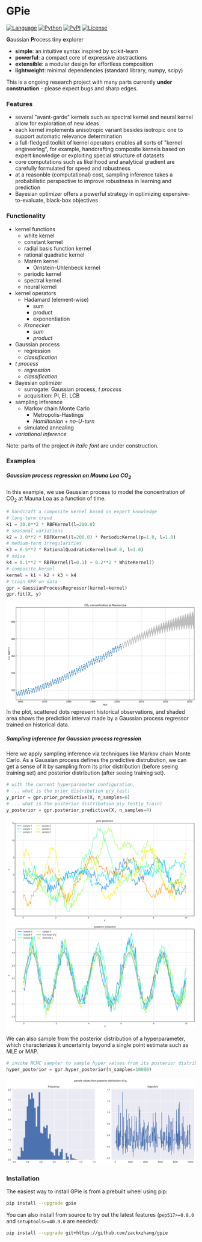 # GPie
[![Language](https://img.shields.io/github/languages/top/zackxzhang/gpie)](https://github.com/zackxzhang/gpie)
[![Python](https://img.shields.io/pypi/pyversions/gpie)](https://www.python.org)
[![PyPI](https://img.shields.io/pypi/v/gpie)](https://pypi.python.org/pypi/gpie)
[![License](https://img.shields.io/github/license/zackxzhang/gpie)](https://opensource.org/licenses/BSD-3-Clause)

**G**aussian **P**rocess t**i**ny **e**xplorer

- **simple**: an intuitive syntax inspired by scikit-learn
- **powerful**: a compact core of expressive abstractions
- **extensible**: a modular design for effortless composition
- **lightweight**: minimal dependencies (standard library, numpy, scipy)

This is a ongoing research project with many parts currently **under construction** - please expect bugs and sharp edges.


### Features

- several "avant-garde" kernels such as spectral kernel and neural kernel allow for exploration of new ideas
- each kernel implements anisotropic variant besides isotropic one to support automatic relevance determination
- a full-fledged toolkit of kernel operators enables all sorts of "kernel engineering", for example, handcrafting composite kernels based on expert knowledge or exploiting special structure of datasets
- core computations such as likelihood and analytical gradient are carefully formulated for speed and robustness
- at a reasonble (computational) cost, sampling inference takes a probabilistic perspective to improve robustness in learning and prediction
- Bayesian optimizer offers a powerful strategy in optimizing expensive-to-evaluate, black-box objectives


### Functionality
- kernel functions
    - white kernel
    - constant kernel
    - radial basis function kernel
    - rational quadratic kernel
    - Matérn kernel
        - Ornstein-Uhlenbeck kernel
    - periodic kernel
    - spectral kernel
    - neural kernel
- kernel operators
    - Hadamard (element-wise)
        - sum
        - product
        - exponentiation
    - *Kronecker*
        - *sum*
        - *product*
- Gaussian process
    - regression
    - *classification*
- *t process*
    - *regression*
    - *classification*
- Bayesian optimizer
    - surrogate: Gaussian process, *t process*
    - acquisition: PI, EI, LCB
- sampling inference
    - Markov chain Monte Carlo
        - Metropolis-Hastings
        - *Hamiltonian + no-U-turn*
    - simulated annealing
- *variational inference*

Note: parts of the project *in italic font* are under construction.


### Examples

##### Gaussian process regression on Mauna Loa CO<sub>2</sub>

In this example, we use Gaussian process to model the concentration of CO<sub>2</sub> at Mauna Loa as a function of time.
```python
# handcraft a composite kernel based on expert knowledge
# long-term trend
k1 = 30.0**2 * RBFKernel(l=200.0)
# seasonal variations
k2 = 3.0**2 * RBFKernel(l=200.0) * PeriodicKernel(p=1.0, l=1.0)
# medium-term irregularities
k3 = 0.5**2 * RationalQuadraticKernel(m=0.8, l=1.0)
# noise
k4 = 0.1**2 * RBFKernel(l=0.1) + 0.2**2 * WhiteKernel()
# composite kernel
kernel = k1 + k2 + k3 + k4
# train GPR on data
gpr = GaussianProcessRegressor(kernel=kernel)
gpr.fit(X, y)
```
![alt text](./examples/mauna-loa-co2.png)
In the plot, scattered dots represent historical observations, and shaded area shows the prediction interval made by a Gaussian process regressor trained on historical data.

##### Sampling inference for Gaussian process regression

Here we apply sampling inference via techniques like Markov chain Monte Carlo. As a Gaussian process defines the predictive distrubution, we can get a sense of it by sampling from its prior distribution (before seeing training set) and posterior distribution (after seeing training set).
```python
# with the current hyperparameter configuration,
# ... what is the prior distribution p(y_test)
y_prior = gpr.prior_predictive(X, n_samples=6)
# ... what is the posterior distribution p(y_test|y_train)
y_posterior = gpr.posterior_predictive(X, n_samples=4)
```
![alt text](./examples/prior-predictive.png)
![alt text](./examples/posterior-predictive.png)

We can also sample from the posterior distribution of a hyperparameter, which characterizes it uncertainty beyond a single point estimate such as MLE or MAP.
```python
# invoke MCMC sampler to sample hyper values from its posterior distribution
hyper_posterior = gpr.hyper_posterior(n_samples=10000)
```
![alt text](./examples/posterior-a2.png)


### Installation

The easiest way to install GPie is from a prebuilt wheel using pip:
```bash
pip install --upgrade gpie
```

You can also install from source to try out the latest features (`pep517>=0.8.0` and `setuptools>=40.9.0` are needed):
```bash
pip install --upgrade git+https://github.com/zackxzhang/gpie
```
